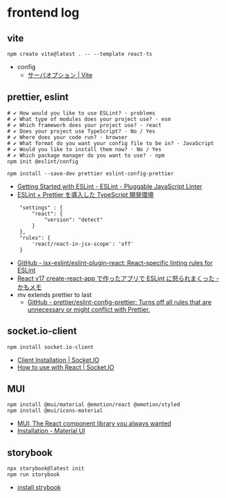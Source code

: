 # frontend log

## vite

```shell
npm create vite@latest . -- --template react-ts
```

- config
  - [サーバオプション | Vite](https://ja.vitejs.dev/config/server-options.html)

## prettier, eslint

```shell
# ✔ How would you like to use ESLint? · problems
# ✔ What type of modules does your project use? · esm
# ✔ Which framework does your project use? · react
# ✔ Does your project use TypeScript? · No / Yes
# ✔ Where does your code run? · browser
# ✔ What format do you want your config file to be in? · JavaScript
# ✔ Would you like to install them now? · No / Yes
# ✔ Which package manager do you want to use? · npm
npm init @eslint/config

npm install --save-dev prettier eslint-config-prettier
```

- [Getting Started with ESLint - ESLint - Pluggable JavaScript Linter](https://eslint.org/docs/latest/use/getting-started)
- [ESLint + Prettier を導入した TypeScript 開発環境](https://zenn.dev/big_tanukiudon/articles/c1ab3dba7ba111)

```
    "settings" : {
        "react": {
            "version": "detect"
        }
    },
    "rules": {
        'react/react-in-jsx-scope': 'off'
    }
```

- [GitHub - jsx-eslint/eslint-plugin-react: React-specific linting rules for ESLint](https://github.com/jsx-eslint/eslint-plugin-react#configuration)
- [React v17 create-react-app で作ったアプリで ESLint に怒られまくった - かもメモ](https://chaika.hatenablog.com/entry/2020/12/04/083000)
- mv extends prettier to last
  - [GitHub - prettier/eslint-config-prettier: Turns off all rules that are unnecessary or might conflict with Prettier.](https://github.com/prettier/eslint-config-prettier)

## socket.io-client

```shell
npm install socket.io-client
```

- [Client Installation | Socket.IO](https://socket.io/docs/v4/client-installation/)
- [How to use with React | Socket.IO](https://socket.io/how-to/use-with-react)

## MUI

```shell
npm install @mui/material @emotion/react @emotion/styled
npm install @mui/icons-material
```

- [MUI: The React component library you always wanted](https://mui.com/)
- [Installation - Material UI](https://mui.com/material-ui/getting-started/installation/)

## storybook
```shell
npx storybook@latest init
npm run storybook
```

- [install strybook](https://storybook.js.org/docs/react/get-started/install)

